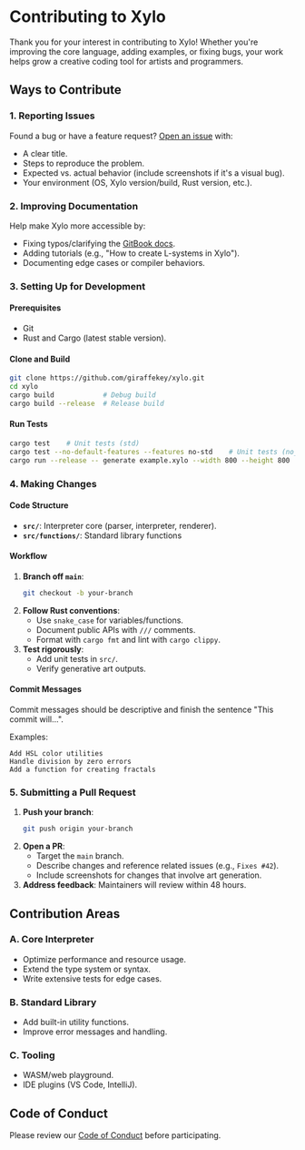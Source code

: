 # Contributing to Xylo

Thank you for your interest in contributing to Xylo! Whether you're improving the core language, adding examples, or fixing bugs, your work helps grow a creative coding tool for artists and programmers.

## Ways to Contribute

### 1. Reporting Issues

Found a bug or have a feature request? [Open an issue](https://github.com/giraffekey/xylo/issues/new) with:

- A clear title.
- Steps to reproduce the problem.
- Expected vs. actual behavior (include screenshots if it's a visual bug).
- Your environment (OS, Xylo version/build, Rust version, etc.).

### 2. Improving Documentation

Help make Xylo more accessible by:

- Fixing typos/clarifying the [GitBook docs](https://github.com/giraffekey/xylo-docs/).
- Adding tutorials (e.g., "How to create L-systems in Xylo").
- Documenting edge cases or compiler behaviors.

### 3. Setting Up for Development

#### Prerequisites

- Git
- Rust and Cargo (latest stable version).

#### Clone and Build

```sh
git clone https://github.com/giraffekey/xylo.git
cd xylo
cargo build            # Debug build
cargo build --release  # Release build
```

#### Run Tests

```sh
cargo test    # Unit tests (std)
cargo test --no-default-features --features no-std    # Unit tests (no_std)
cargo run --release -- generate example.xylo --width 800 --height 800  # Run the example
```

### 4. Making Changes

#### Code Structure

- **`src/`**: Interpreter core (parser, interpreter, renderer).
- **`src/functions/`**: Standard library functions

#### Workflow

1. **Branch off `main`**:
   ```sh
   git checkout -b your-branch
   ```
2. **Follow Rust conventions**:
   - Use `snake_case` for variables/functions.
   - Document public APIs with `///` comments.
   - Format with `cargo fmt` and lint with `cargo clippy`.
3. **Test rigorously**:
   - Add unit tests in `src/`.
   - Verify generative art outputs.

#### Commit Messages

Commit messages should be descriptive and finish the sentence "This commit will...".

Examples:
```
Add HSL color utilities
Handle division by zero errors
Add a function for creating fractals
```

### 5. Submitting a Pull Request

1. **Push your branch**:
   ```sh
   git push origin your-branch
   ```
2. **Open a PR**:
   - Target the `main` branch.
   - Describe changes and reference related issues (e.g., `Fixes #42`).
   - Include screenshots for changes that involve art generation.
3. **Address feedback**: Maintainers will review within 48 hours.

## Contribution Areas

### A. Core Interpreter

- Optimize performance and resource usage.
- Extend the type system or syntax.
- Write extensive tests for edge cases.

### B. Standard Library

- Add built-in utility functions.
- Improve error messages and handling.

### C. Tooling

- WASM/web playground.
- IDE plugins (VS Code, IntelliJ).

## Code of Conduct

Please review our [Code of Conduct](CODE_OF_CONDUCT.md) before participating.
